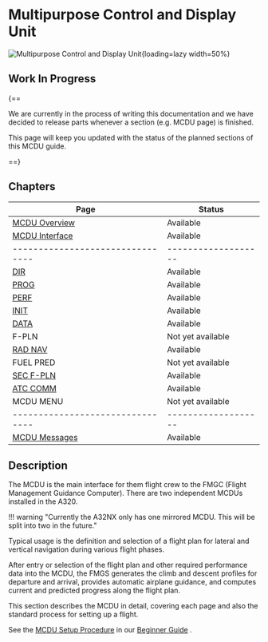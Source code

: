 # Multipurpose Control and Display Unit

<link rel="stylesheet" href="/stylesheets/admonition.css">
<link rel="stylesheet" href="/stylesheets/reported-issues.css">

![Multipurpose Control and Display Unit](../../assets/a32nx-briefing/mcdu/mcdu-full-index.png "Multipurpose Control and 
Display Unit"){loading=lazy width=50%}

## Work In Progress

{==

We are currently in the process of writing this documentation and we have decided to release parts whenever a section
(e.g. MCDU page) is finished.  

This page will keep you updated with the status of the planned sections of this MCDU guide.

==}

## Chapters

| Page                             | Status              |
|----------------------------------|---------------------|
| [MCDU Overview](#)               | Available           |
| [MCDU Interface](interface.md)   | Available           |
| -------------------------------- | ------------------- |
| [DIR](dir.md)                    | Available           |
| [PROG](prog.md)                  | Available           |
| [PERF](perf.md)                  | Available           |
| [INIT](init.md)                  | Available           |
| [DATA](data.md)                  | Available           |  
| F-PLN                            | Not yet available   |
| [RAD NAV](rad-nav.md)            | Available           |
| FUEL PRED                        | Not yet available   |
| [SEC F-PLN ](sec-f-plan.md)      | Available           |
| [ATC COMM](atc-comm.md)          | Available           |
| MCDU MENU                        | Not yet available   |
| -------------------------------- | ------------------- |
| [MCDU Messages](messages.md)     | Available           |

## Description

The MCDU is the main interface for them flight crew to the FMGC (Flight Management Guidance Computer). There are two 
independent MCDUs installed in the A320.

!!! warning "Currently the A32NX only has one mirrored MCDU. This will be split into two in the future."

Typical usage is the definition and selection of a flight plan for lateral and vertical navigation during various 
flight phases.

After entry or selection of the flight plan and other required performance data into the MCDU, the FMGS generates 
the climb and descent profiles for departure and arrival, provides automatic airplane guidance, and computes current 
and predicted progress along the flight plan.

This section describes the MCDU in detail, covering each page and also the standard process for setting up a flight.

See the [MCDU Setup Procedure](../../beginner-guide/preparing-mcdu.md) in our [Beginner Guide](../../beginner-guide/overview.md) .





